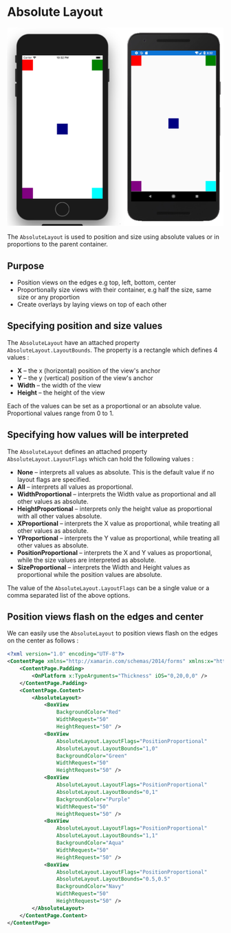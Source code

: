 # Absolute Layout

![Absolute Layout](../images/layouts/absolute-layout.png)

The `AbsoluteLayout` is used to position and size using absolute values or in proportions to the parent container.

## Purpose

* Position views on the edges e.g top, left, bottom, center
* Proportionally size views with their container, e.g half the size, same size or any proportion
* Create overlays by laying views on top of each other

## Specifying position and size values

The `AbsoluteLayout` have an attached property `AbsoluteLayout.LayoutBounds`. The property is a rectangle which defines 4 values :

* **X** – the x (horizontal) position of the view's anchor
* **Y** – the y (vertical) position of the view's anchor
* **Width** – the width of the view
* **Height** – the height of the view

Each of the values can be set as a proportional or an absolute value. Proportional values range from 0 to 1.

## Specifying how values will be interpreted

The `AbsoluteLayout` defines an attached property `AbsoluteLayout.LayoutFlags` which can hold the following values :

* **None** – interprets all values as absolute. This is the default value if no layout flags are specified.
* **All** – interprets all values as proportional.
* **WidthProportional** – interprets the Width value as proportional and all other values as absolute.
* **HeightProportional** – interprets only the height value as proportional with all other values absolute.
* **XProportional** – interprets the X value as proportional, while treating all other values as absolute.
* **YProportional** – interprets the Y value as proportional, while treating all other values as absolute.
* **PositionProportional** – interprets the X and Y values as proportional, while the size values are interpreted as absolute.
* **SizeProportional** – interprets the Width and Height values as proportional while the position values are absolute.

The value of the `AbsoluteLayout.LayoutFlags` can be a single value or a comma separated list of the above options.

## Position views flash on the edges and center

We can easily use the `AbsoluteLayout` to position views flash on the edges on the center as follows :

```xml
<?xml version="1.0" encoding="UTF-8"?>
<ContentPage xmlns="http://xamarin.com/schemas/2014/forms" xmlns:x="http://schemas.microsoft.com/winfx/2009/xaml" x:Class="LayoutSample.MediaPlayerPage">
    <ContentPage.Padding>
        <OnPlatform x:TypeArguments="Thickness" iOS="0,20,0,0" />
    </ContentPage.Padding>
    <ContentPage.Content>
        <AbsoluteLayout>
            <BoxView 
                BackgroundColor="Red" 
                WidthRequest="50" 
                HeightRequest="50" />
            <BoxView 
                AbsoluteLayout.LayoutFlags="PositionProportional"
                AbsoluteLayout.LayoutBounds="1,0"
                BackgroundColor="Green" 
                WidthRequest="50" 
                HeightRequest="50" />
            <BoxView 
                AbsoluteLayout.LayoutFlags="PositionProportional"
                AbsoluteLayout.LayoutBounds="0,1"
                BackgroundColor="Purple" 
                WidthRequest="50" 
                HeightRequest="50" />
            <BoxView 
                AbsoluteLayout.LayoutFlags="PositionProportional"
                AbsoluteLayout.LayoutBounds="1,1"
                BackgroundColor="Aqua" 
                WidthRequest="50" 
                HeightRequest="50" />
            <BoxView 
                AbsoluteLayout.LayoutFlags="PositionProportional"
                AbsoluteLayout.LayoutBounds="0.5,0.5"
                BackgroundColor="Navy" 
                WidthRequest="50" 
                HeightRequest="50" />            
        </AbsoluteLayout>
    </ContentPage.Content>
</ContentPage>
```